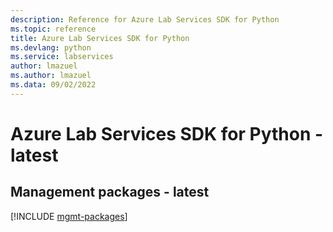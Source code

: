 ```yaml
---
description: Reference for Azure Lab Services SDK for Python
ms.topic: reference
title: Azure Lab Services SDK for Python
ms.devlang: python
ms.service: labservices
author: lmazuel
ms.author: lmazuel
ms.data: 09/02/2022
---
```

# Azure Lab Services SDK for Python - latest

## Management packages - latest
[!INCLUDE [mgmt-packages](lab-services-mgmt-index.md)]